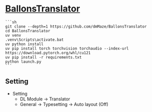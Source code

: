# [BallonsTranslator](https://github.com/dmMaze/BallonsTranslator)

````{tab} From source
```sh
git clone --depth=1 https://github.com/dmMaze/BallonsTranslator
cd BallonsTranslator
uv venv
.venv\Scripts\activate.bat
uv python install 
uv pip install torch torchvision torchaudio --index-url https://download.pytorch.org/whl/cu121
uv pip install -r requirements.txt
python launch.py
```
````

## Setting

- Setting
	- DL Module → Translator
	- General → Typesetting → Auto layout (Off)